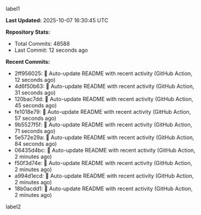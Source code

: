 
label1 
<!-- ACTIVITY_START -->
**Last Updated:** 2025-10-07 16:30:45 UTC

**Repository Stats:**
- Total Commits: 48588
- Last Commit: 12 seconds ago

**Recent Commits:**
- 2ff956025: 🤖 Auto-update README with recent activity (GitHub Action, 12 seconds ago)
- 4d6f50b63: 🤖 Auto-update README with recent activity (GitHub Action, 31 seconds ago)
- 120bac7dd: 🤖 Auto-update README with recent activity (GitHub Action, 45 seconds ago)
- fe1018e79: 🤖 Auto-update README with recent activity (GitHub Action, 57 seconds ago)
- 9b5527f5f: 🤖 Auto-update README with recent activity (GitHub Action, 71 seconds ago)
- 5e572e29a: 🤖 Auto-update README with recent activity (GitHub Action, 84 seconds ago)
- 06435d4bc: 🤖 Auto-update README with recent activity (GitHub Action, 2 minutes ago)
- f50f3d74e: 🤖 Auto-update README with recent activity (GitHub Action, 2 minutes ago)
- a994d1ecd: 🤖 Auto-update README with recent activity (GitHub Action, 2 minutes ago)
- 18b0acdd1: 🤖 Auto-update README with recent activity (GitHub Action, 2 minutes ago)
<!-- ACTIVITY_END -->

label2
